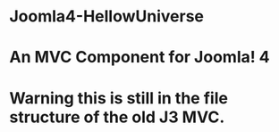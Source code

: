 # Joomla4-HellowUniverse
# An MVC Component for Joomla! 4 
# Warning this is still in the file structure of the old J3 MVC.
